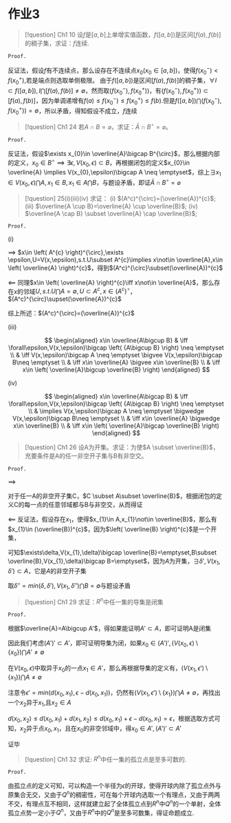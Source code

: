 # 作业3

> [!question] Ch1 10
> 设$f$是$[a,b]$上单增实值函数，$f([a,b])$是区间$[f(a),f(b)]$的稠子集，求证：$f$连续.

`Proof.`

反证法，假设$f$有不连续点，那么设存在不连续点$x_{0}(x_{0}\in [a,b])$，使得$f(x_{0}^{-})<f(x_{0}^{+})$,若是端点则选取单侧极限。
由于$f([a,b])$是区间$[f(a),f(b)]$的稠子集，$\forall I\subset f([a,b]),I\bigcap [f(a),f(b)]\neq \emptyset$，然而取$\left( f(x_{0}^{-}),f(x_{0}^{+}) \right)$，有$\left( f(x_{0}^{-}),f(x_{0}^{+}) \right)\subset \left[ f(a),f(b) \right]$，因为单调递增有$f(a)\leqslant f(x_{0}^{-})\leqslant f(x_{0}^{+})\leqslant f(b)$.但是$f([a,b])\bigcap(f(x_{0}^{-}),f(x_{0}^{+}))=\emptyset$，所以矛盾，得知假设不成立，$f$连续
  


> [!question] Ch1 24
> 若$A \cap B=\varnothing$，求证：$\bar{A} \cap B^{\circ }=\varnothing$。

`Proof.`

反证法，假设$\exists x_{0}\in \overline{A}\bigcap B^{\circ}$，那么根据内部的定义，$x_{0}\in B^{\circ}\implies \exists\epsilon, V(x_{0},\epsilon)\subset B$，再根据闭包的定义$x_{0}\in \overline{A} \implies  V(x_{0},\epsilon)\bigcap A \neq \emptyset$，综上$\exists x_{1}\in V(x_{0},\epsilon)\bigcap A,x_{1}\in B,x_{1}\in A\bigcap B$，与题设矛盾，即证$\bar{A} \cap B^{\circ }=\varnothing$


> [!question] 25(i)(iii)(iv)
> 求证：
> (i) $(A^c)^{\circ}=(\overline{A})^{c}$;
> (iii) $\overline{A \cup B}=\overline{A} \cup \overline{B}$;
> (iv) $\overline{A \cap B} \subset  \overline{A} \cap \overline{B}$;

`Proof.`

(i)

$\implies$
$x\in \left( A^{c} \right)^{\circ},\exists \epsilon,U=V(x,\epsilon),s.t.U\subset A^{c}\implies x\not\in \overline{A},x\in \left( \overline{A} \right)^{c}$，得到$(A^c)^{\circ}\subset(\overline{A})^{c}$
  
$\impliedby$
同理$x\in \left( \overline{A} \right)^{c}\iff x\not\in \overline{A}$，那么存在$x$的邻域$U,s.t.U\bigcap A=\emptyset,U\subset A^{c},x\in \left( A^{c} \right)^{\circ}$，$(A^c)^{\circ}\supset(\overline{A})^{c}$

综上所述：$(A^c)^{\circ}=(\overline{A})^{c}$

(iii)

$$
\begin{aligned}
x\in \overline{A\bigcup B} & \iff  \forall\epsilon,V(x,\epsilon)\bigcap \left( {A\bigcup B} \right) \neq \emptyset \\
 & \iff V(x,\epsilon)\bigcap A \neq \emptyset \bigvee V(x,\epsilon)\bigcap B\neq \emptyset \\
 & \iff x\in \overline{A} \bigvee x\in \overline{B} \\
 & \iff x\in \left(  \overline{A}\bigcup  \overline{B}  \right) 
\end{aligned}
$$

(iv)

$$
\begin{aligned}
x\in \overline{A\bigcap B} & \iff  \forall\epsilon,V(x,\epsilon)\bigcap \left( {A\bigcap B} \right) \neq \emptyset \\
 & \implies V(x,\epsilon)\bigcap A \neq \emptyset \bigwedge V(x,\epsilon)\bigcap B\neq \emptyset \\
 & \iff x\in \overline{A} \bigwedge x\in \overline{B} \\
 & \iff x\in \left(  \overline{A}\bigcap  \overline{B}  \right) 
\end{aligned}
$$





> [!question] Ch1 26
> 设A为开集。求证：为使$A \subset \overline{B}$，充要条件是A的任一非空开子集与B有非空交。

`Proof.`

$\implies$

对于任一A的非空开子集C，$C \subset A\subset  \overline{B}$，根据闭包的定义C的每一点的任意邻域都与B与非空交，从而得证

$\impliedby$
反证法，假设存在$x_{1}$，使得$x_{1}\in A,x_{1}\not\in  \overline{B}$，那么有$x_{1}\in (\overline{B})^{c}$，因为$\left( \overline{B} \right)^{c}$是一个开集，

可知$\exists\delta,V(x_{1},\delta)\bigcap  \overline{B}=\emptyset,B\subset  \overline{B},V(x_{1},\delta)\bigcap B=\emptyset$，因为$A$为开集，$\exists\delta',V(x_{1},\delta')\subset A$，它是$A$的非空开子集

取$\delta''=min(\delta,\delta'),V(x_{1},\delta'')\bigcap B=\emptyset$与题设矛盾



  

> [!question] Ch1 29
> 求证：$R^{n}$中任一集的导集是闭集

`Proof.`

根据$\overline{A}=A\bigcup A'$，得如果能证明$A'\subset A$，即可证明A是闭集

因此我们考虑$(A')'\subset A'$，即可证明导集为闭，如果$x_{0}\in(A')',(V(x_{0},\epsilon)\setminus \left\{ x_{0} \right\})\bigcap A'\neq \emptyset$

在$V(x_{0},\epsilon)$中取异于$x_{0}$的一点$x_{1}\in A'$，那么再根据导集的定义有，$(V(x_{1},\epsilon')\setminus \left\{ x_{1} \right\})\bigcap A\neq \emptyset$

注意令$\epsilon'=min(d(x_{0},x_{1}),\epsilon-d(x_{0},x_{1}))$，仍然有$(V(x_{1},\epsilon')\setminus \left\{ x_{1} \right\})\bigcap A\neq \emptyset$，再找出一个$x_{2}$异于$x_{1}$,且$x_{2}\in A$

$d(x_{0},x_{2})\leqslant d(x_{0},x_{1})+d(x_{1},x_{2})\leqslant d(x_{0},x_{1})+\epsilon-d(x_{0},x_{1})=\epsilon$，根据选取方式可知，$x_{2}$异于点$x_{0},x_{1}$，且在$x_{0}$的非空邻域中，得$x_{0}\in A',(A')'\subset A'$

证毕



> [!question] Ch1 32
> 求证: $R^n$中任一集的孤立点是至多可数的.

`Proof.`

由孤立点的定义可知，可以构造一个半径为$\epsilon$的开球，使得开球内除了孤立点外与原集合无交，又由于$Q^n$的稠密性，可在每个开球内选取一个有理点，又由于两两不交，有理点互不相同，这样就建立起了全体孤立点到$R^{n}$中$Q^n$的一个单射，全体孤立点势一定小于$Q^n$，又由于$R^{n}$中的$Q^n$是至多可数集，得证命题成立.




















































